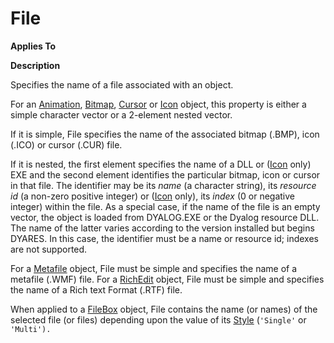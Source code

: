 




<h1 class="heading"><span class="name">File</span></h1>

**Applies To**


**Description**


Specifies the name of a file associated with an object.



For an [Animation](./animation.md), [Bitmap](./bitmap.md), [Cursor](./cursor.md) or [Icon](./icon.md) object, this property is either a simple character vector or a 2-element nested vector.


If it is simple, File specifies the name of the associated bitmap (.BMP), icon (.ICO) or cursor (.CUR) file.


If it is nested, the first element specifies the name of a DLL or ([Icon](./icon.md) only) EXE and the second element identifies the particular bitmap, icon or cursor in that file. The identifier may be its *name* (a character string), its *resource id* (a non-zero positive integer) or ([Icon](./icon.md) only), its *index* (0 or negative integer) within the file. As a special case, if the name of the file is an empty vector, the object is loaded from DYALOG.EXE or the Dyalog resource DLL. The name of the latter varies according to the version installed but begins DYARES. In this case, the identifier must be a name or resource id; indexes are not supported.


For a [Metafile](./metafile.md) object, File must be simple and specifies the name of a metafile (.WMF) file. For a [RichEdit](./richedit.md) object, File must be simple and specifies the name of a Rich text Format (.RTF) file.


When applied to a [FileBox](./filebox.md) object, File contains the name (or names) of the selected file (or files) depending upon the value of its [Style](Style.htm) (`'Single'` or `'Multi').`


